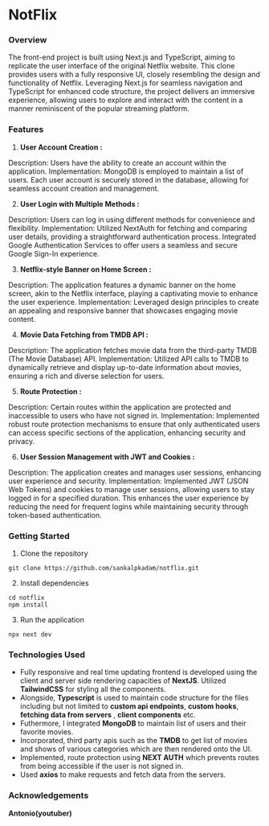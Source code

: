 # NotFlix

### Overview
The front-end project is built using Next.js and TypeScript, aiming to replicate the user interface of the original Netflix website. This clone provides users with a fully responsive UI, closely resembling the design and functionality of Netflix. Leveraging Next.js for seamless navigation and TypeScript for enhanced code structure, the project delivers an immersive experience, allowing users to explore and interact with the content in a manner reminiscent of the popular streaming platform.

### Features
1. **User Account Creation :**

Description: Users have the ability to create an account within the application.
Implementation: MongoDB is employed to maintain a list of users. Each user account is securely stored in the database, allowing for seamless account creation and management.

2. **User Login with Multiple Methods :**

Description: Users can log in using different methods for convenience and flexibility.
Implementation:
Utilized NextAuth for fetching and comparing user details, providing a straightforward authentication process.
Integrated Google Authentication Services to offer users a seamless and secure Google Sign-In experience.

3. **Netflix-style Banner on Home Screen :**

Description: The application features a dynamic banner on the home screen, akin to the Netflix interface, playing a captivating movie to enhance the user experience.
Implementation: Leveraged design principles to create an appealing and responsive banner that showcases engaging movie content.

4. **Movie Data Fetching from TMDB API :**

Description: The application fetches movie data from the third-party TMDB (The Movie Database) API.
Implementation: Utilized API calls to TMDB to dynamically retrieve and display up-to-date information about movies, ensuring a rich and diverse selection for users.

5. **Route Protection :**

Description: Certain routes within the application are protected and inaccessible to users who have not signed in.
Implementation: Implemented robust route protection mechanisms to ensure that only authenticated users can access specific sections of the application, enhancing security and privacy.

6. **User Session Management with JWT and Cookies :**

Description: The application creates and manages user sessions, enhancing user experience and security.
Implementation: Implemented JWT (JSON Web Tokens) and cookies to manage user sessions, allowing users to stay logged in for a specified duration. This enhances the user experience by reducing the need for frequent logins while maintaining security through token-based authentication.
### Getting Started
1. Clone the repository
```
git clone https://github.com/sankalpkadam/notflix.git 
```
2. Install dependencies
```
cd notflix
npm install
```
3. Run the application
```
npx next dev
```
### Technologies Used

+ Fully responsive and real time updating frontend is developed using the client and server side rendering capacities of **NextJS**. Utilized **TailwindCSS** for styling all the components.
+ Alongside, **Typescript** is used to maintain code structure for the files including but not limited to __custom api endpoints__, __custom hooks__, __fetching data from servers__ , __client components__ etc.
+ Futhermore, I integrated **MongoDB** to maintain list of users and their favorite movies. 
+ Incorporated, third party apis such as the **TMDB** to get list of movies and shows of various categories which are then rendered onto the UI.
+ Implemented, route protection using **NEXT AUTH** which prevents routes from being accessible if the user is not signed in.
+ Used **axios** to make requests and fetch data from the servers.

### Acknowledgements
__Antonio(youtuber)__